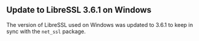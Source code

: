## Update to LibreSSL 3.6.1 on Windows

The version of LibreSSL used on Windows was updated to 3.6.1 to keep in sync with the `net_ssl` package.

